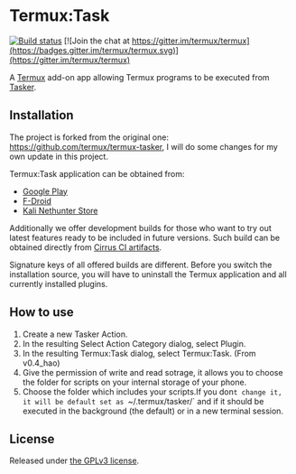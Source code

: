 # Termux:Task

[![Build status](https://api.cirrus-ci.com/github/termux/termux-tasker.svg?branch=master)](https://cirrus-ci.com/termux/termux-tasker)
[![Join the chat at https://gitter.im/termux/termux](https://badges.gitter.im/termux/termux.svg)](https://gitter.im/termux/termux)

A [Termux](https://termux.com) add-on app allowing Termux programs to be executed
from [Tasker](https://tasker.dinglisch.net/).

## Installation

The project is forked from the original one: https://github.com/termux/termux-tasker, I will do some changes for my own update in this project.

Termux:Task application can be obtained from:

- [Google Play](https://play.google.com/store/apps/details?id=com.termux.tasker)
- [F-Droid](https://f-droid.org/en/packages/com.termux.tasker/)
- [Kali Nethunter Store](https://store.nethunter.com/en/packages/com.termux.tasker/)

Additionally we offer development builds for those who want to try out latest
features ready to be included in future versions. Such build can be obtained
directly from [Cirrus CI artifacts](https://api.cirrus-ci.com/v1/artifact/github/termux/termux-tasker/debug-build/output/app/build/outputs/apk/debug/app-debug.apk).

Signature keys of all offered builds are different. Before you switch the
installation source, you will have to uninstall the Termux application and
all currently installed plugins.


## How to use

1. Create a new Tasker Action.
2. In the resulting Select Action Category dialog, select Plugin.
3. In the resulting Termux:Task dialog, select Termux:Task.
(From v0.4_hao)
4. Give the permission of write and read sotrage, it allows you to choose the folder for scripts on your internal storage of your phone.
5. Choose the folder which includes your scripts.If you don`t change it, it will be default set as `~/.termux/tasker/` and if it should be executed in the background (the default) or in a new terminal session.

## License

Released under [the GPLv3 license](https://www.gnu.org/licenses/gpl.html).
